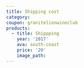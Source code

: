 ```yaml
---
title: Shipping cost
category:
coupon: granitelionwineclub
products:
  - title: Shippping
    year: '2017'
    ava: south-coast
    price: '20'
    image_path:
---
```



